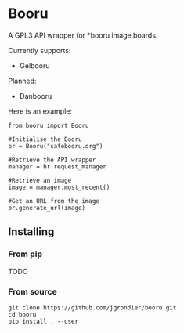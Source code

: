 # Booru
A GPL3 API wrapper for *booru image boards.

Currently supports:
* Gelbooru

Planned: 
* Danbooru

Here is an example:

    from booru import Booru
    
    #Initialise the Booru
    br = Booru("safebooru.org")

    #Retrieve the API wrapper
    manager = br.request_manager

    #Retrieve an image
    image = manager.most_recent()

    #Get an URL from the image
    br.generate_url(image)

## Installing

### From pip  
TODO

### From source  
    git clone https://github.com/jgrondier/booru.git
    cd booru
    pip install . --user